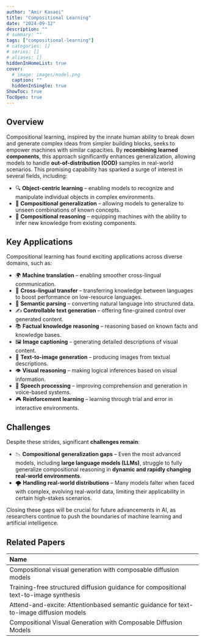 ```yaml
---
author: "Amir Kasaei"
title: "Compositional Learning"
date: "2024-09-12"
description: ""
# summary: ""
tags: ["compositional-learning"]
# categories: []
# series: []
# aliases: []
hiddenInHomeList: true
cover:
  # image: images/model.png
  caption: ""
  hiddenInSingle: true
ShowToc: true
TocOpen: true
---
```


## Overview

Compositional learning, inspired by the innate human ability to break down and generate complex ideas from simpler building blocks, seeks to empower machines with similar capacities. By **recombining learned components**, this approach significantly enhances generalization, allowing models to handle **out-of-distribution (OOD)** samples in real-world scenarios. This promising capability has sparked a surge of interest in several fields, including:

- 🔍 **Object-centric learning** – enabling models to recognize and manipulate individual objects in complex environments.
- 🧩 **Compositional generalization** – allowing models to generalize to unseen combinations of known concepts.
- 🧠 **Compositional reasoning** – equipping machines with the ability to infer new knowledge from existing components.

## Key Applications

Compositional learning has found exciting applications across diverse domains, such as:

- 🌍 **Machine translation** – enabling smoother cross-lingual communication.
- 🔄 **Cross-lingual transfer** – transferring knowledge between languages to boost performance on low-resource languages.
- 🧾 **Semantic parsing** – converting natural language into structured data.
- ✍️ **Controllable text generation** – offering fine-grained control over generated content.
- 📚 **Factual knowledge reasoning** – reasoning based on known facts and knowledge bases.
- 🖼️ **Image captioning** – generating detailed descriptions of visual content.
- 🎨 **Text-to-image generation** – producing images from textual descriptions.
- 👁️ **Visual reasoning** – making logical inferences based on visual information.
- 🎤 **Speech processing** – improving comprehension and generation in voice-based systems.
- 🎮 **Reinforcement learning** – learning through trial and error in interactive environments.

## Challenges

Despite these strides, significant **challenges remain**:

- 📉 **Compositional generalization gaps** – Even the most advanced models, including **large language models (LLMs)**, struggle to fully generalize compositional reasoning in **dynamic and rapidly changing real-world environments**.
- 🌪️ **Handling real-world distributions** – Many models falter when faced with complex, evolving real-world data, limiting their applicability in certain high-stakes scenarios.

Closing these gaps will be crucial for future advancements in AI, as researchers continue to push the boundaries of machine learning and artificial intelligence.


## Related Papers

| Name                                                                                                       |
| :----------------------------------------------------------------------------------------------------------| 
| Compositional visual generation with composable diffusion models                                           | 
| Training-free structured diffusion guidance for compositional text-to-image synthesis                      |
| Attend-and-excite: Attentionbased semantic guidance for text-to-image diffusion models                     |
| Compositional Visual Generation with Composable Diffusion Models                                           |
